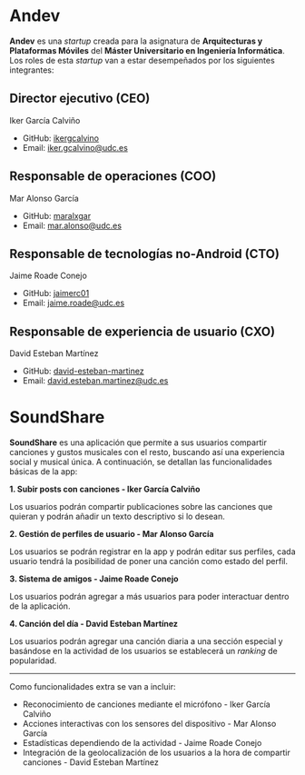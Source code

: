 # Andev

**Andev** es una _startup_ creada para la asignatura de **Arquitecturas y Plataformas Móviles** del **Máster Universitario en Ingeniería Informática**. Los roles de esta _startup_ van a estar desempeñados por los siguientes integrantes:

## Director ejecutivo (CEO)

Iker García Calviño
* GitHub: [ikergcalvino](https://github.com/ikergcalvino)
* Email: <iker.gcalvino@udc.es>

## Responsable de operaciones (COO)

Mar Alonso García
* GitHub: [maralxgar](https://github.com/maralxgar)
* Email: <mar.alonso@udc.es>

## Responsable de tecnologías no-Android (CTO)

Jaime Roade Conejo
* GitHub: [jaimerc01](https://github.com/jaimerc01)
* Email: <jaime.roade@udc.es>

## Responsable de experiencia de usuario (CXO)

David Esteban Martínez
* GitHub: [david-esteban-martinez](https://github.com/david-esteban-martinez)
* Email: <david.esteban.martinez@udc.es>

# SoundShare

**SoundShare** es una aplicación que permite a sus usuarios compartir canciones y gustos musicales con el resto, buscando así una experiencia social y musical única. A continuación, se detallan las funcionalidades básicas de la app:

**1. Subir posts con canciones - Iker García Calviño**

Los usuarios podrán compartir publicaciones sobre las canciones que quieran y podrán añadir un texto descriptivo si lo desean.

**2. Gestión de perfiles de usuario - Mar Alonso García**

Los usuarios se podrán registrar en la app y podrán editar sus perfiles, cada usuario tendrá la posibilidad de poner una canción como estado del perfil.

**3. Sistema de amigos - Jaime Roade Conejo**

Los usuarios podrán agregar a más usuarios para poder interactuar dentro de la aplicación.

**4. Canción del día - David Esteban Martínez**

Los usuarios podrán agregar una canción diaria a una sección especial y basándose en la actividad de los usuarios se establecerá un _ranking_ de popularidad.

***

Como funcionalidades extra se van a incluir:

* Reconocimiento de canciones mediante el micrófono - Iker García Calviño
* Acciones interactivas con los sensores del dispositivo - Mar Alonso García
* Estadísticas dependiendo de la actividad - Jaime Roade Conejo
* Integración de la geolocalización de los usuarios a la hora de compartir canciones - David Esteban Martínez